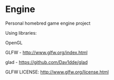 # Engine
Personal homebred game engine project

Using libraries:

OpenGL

GLFW - http://www.glfw.org/index.html

glad - https://github.com/Dav1dde/glad

GLFW LICENSE:
http://www.glfw.org/license.html
